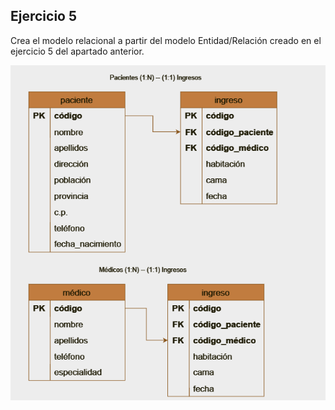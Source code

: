 ## Ejercicio 5

Crea el modelo relacional a partir del modelo Entidad/Relación creado en el ejercicio 5 del apartado anterior.

![clinica](image.png)